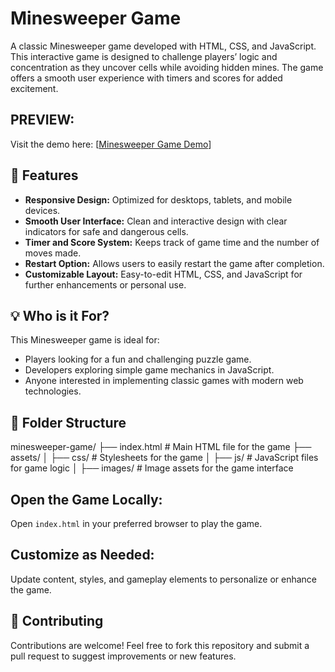 # Minesweeper Game

A classic Minesweeper game developed with HTML, CSS, and JavaScript. This interactive game is designed to challenge players’ logic and concentration as they uncover cells while avoiding hidden mines. The game offers a smooth user experience with timers and scores for added excitement.

## **PREVIEW:**  
Visit the demo here: [[Minesweeper Game Demo](https://minesweeper-fz8fa7phh-suhas-projects-49474e5e.vercel.app/)]

## 🚀 **Features**  
- **Responsive Design:** Optimized for desktops, tablets, and mobile devices.  
- **Smooth User Interface:** Clean and interactive design with clear indicators for safe and dangerous cells.  
- **Timer and Score System:** Keeps track of game time and the number of moves made.  
- **Restart Option:** Allows users to easily restart the game after completion.  
- **Customizable Layout:** Easy-to-edit HTML, CSS, and JavaScript for further enhancements or personal use.

## 💡 **Who is it For?**  
This Minesweeper game is ideal for:  
- Players looking for a fun and challenging puzzle game.  
- Developers exploring simple game mechanics in JavaScript.  
- Anyone interested in implementing classic games with modern web technologies.

## 📂 **Folder Structure**  
minesweeper-game/ ├── index.html # Main HTML file for the game ├── assets/ │ ├── css/ # Stylesheets for the game │ ├── js/ # JavaScript files for game logic │ ├── images/ # Image assets for the game interface

## **Open the Game Locally:**  
Open `index.html` in your preferred browser to play the game.

## **Customize as Needed:**  
Update content, styles, and gameplay elements to personalize or enhance the game.

## 🤝 **Contributing**  
Contributions are welcome! Feel free to fork this repository and submit a pull request to suggest improvements or new features.
